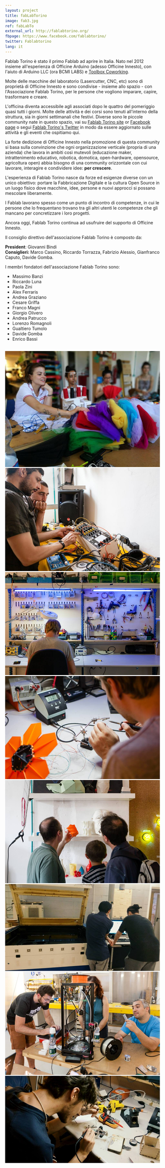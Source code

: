 ```yaml
---
layout: project
title: fabLabTorino
image: fab3.jpg
ref: fabLabTo
external_url: http://fablabtorino.org/
fbpage: https://www.facebook.com/fablabtorino/
twitter: Fablabtorino
lang: it
---
```


Fablab Torino è stato il primo Fablab ad aprire in Italia. Nato nel 2012 insieme all'esperienza di Officine Arduino (adesso Officine Innesto), con l'aiuto di Arduino LLC (ora BCMI LABS) e [Toolbox Coworking](http://www.toolboxoffice.it/en/).

Molte delle macchine del laboratorio (Lasercutter, CNC, etc) sono di proprietà di Officine Innesto e sono condivise - insieme allo spazio - con l'Associazione Fablab Torino, per le persone che vogliono imparare, capire, trasformare e creare.

L'officina diventa accessibile agli associati dopo le quattro del pomeriggio quasi tutti i giorni. Molte delle attività e dei corsi sono tenuti all'interno della struttura, sia in giorni settimanali che festivi. Diverse sono le piccole community nate in questo spazio, vai su [Fablab Torino site](fablabtorino.com) or [Facebook page](https://www.facebook.com/fablabtorino/) o segui [Fablab Torino's Twitter](https://twitter.com/Fablabtorino) in modo da essere aggiornato sulle attività e gli eventi che ospitiamo qui.

La forte dedizione di Officine Innesto nella promozione di questa community si basa sulla convinzione che ogni organizzazione verticale (propria di una azienda) che lavora in ambiti così mutevoli (educazione maker, intrattenimento educativo, robotica, domotica, open-hardware, opensource, agricoltura open) abbia bisogno di una community orizzontale con cui lavorare, interagire e condividere idee: **per crescere**.

L'esperienza di Fablab Torino nasce da forze ed esigenze diverse con un unico obiettivo: portare la Fabbricazione Digitale e la cultura Open Source in un luogo fisico dove macchine, idee, persone e nuovi approcci si possano mescolare liberamente.

I Fablab lavorano spesso come un punto di incontro di competenze, in cui le persone che lo frequentano trovano tra gli altri utenti le competenze che gli mancano per concretizzare i loro progetti.

Ancora oggi, Fablab Torino continua ad usufruire del supporto di Officine Innesto.

Il consiglio direttivo dell'associazione Fablab Torino è composto da:

**President**: Giovanni Bindi  
**Consiglieri:** Marco Cassino, Riccardo Torrazza, Fabrizio Alessio, Gianfranco Caputo, Davide Gomba.

I membri fondatori dell'associazione Fablab Torino sono:

* Massimo Banzi
* Riccardo Luna
* Paola Zini
* Alex Ferraris
* Andrea Graziano
* Cesare Griffa
* Franco Magni
* Giorgio Olivero
* Andrea Patrucco
* Lorenzo Romagnoli
* Gualtiero Tumolo
* Davide Gomba
* Enrico Bassi  




<br>
<div class="photo-carousel">
    <img src="/images/projects/fab1.jpg">
    <img src="/images/projects/fab2.jpg">
    <img src="/images/projects/fab3.jpg">
    <img src="/images/projects/fab4.jpg">
    <img src="/images/projects/fab5.jpg">
    <img src="/images/projects/fab6.jpg">
    <img src="/images/projects/fab7.jpg">
    <img src="/images/projects/fab8.jpg">
</div>
